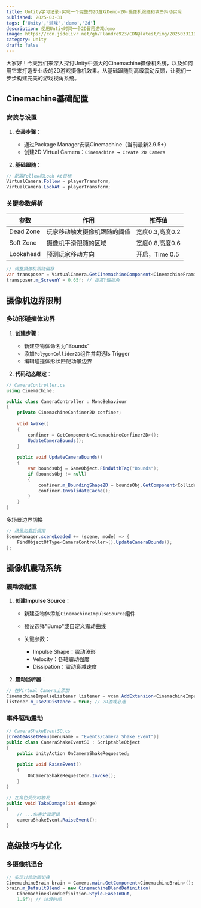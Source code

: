 ```yaml
---
title: Untity学习记录-实现一个完整的2D游戏Demo-20-摄像机跟随和攻击抖动实现
published: 2025-03-31
tags: ['Unity','游戏','demo','2d']
description: 使用Untiy时间一个2D冒险游戏demo
image: https://cdn.jsdelivr.net/gh/Flandre923/CDN@latest/img/20250331195820.png
category: Unity
draft: false
---
```

大家好！今天我们来深入探讨Unity中强大的Cinemachine摄像机系统，以及如何用它来打造专业级的2D游戏摄像机效果。从基础跟随到高级震动反馈，让我们一步步构建完美的游戏视角系统。

## Cinemachine基础配置

### 安装与设置

1. **安装步骤**：

    * 通过Package Manager安装Cinemachine（当前最新2.9.5+）
    * 创建2D Virtual Camera：`Cinemachine → Create 2D Camera`
2. **基础跟随**：

```csharp
// 配置Follow和Look At目标
VirtualCamera.Follow = playerTransform;
VirtualCamera.LookAt = playerTransform;
```

### 关键参数解析

| 参数      | 作用                         | 推荐值          |
| ----------- | ------------------------------ | ----------------- |
| Dead Zone | 玩家移动触发摄像机跟随的阈值 | 宽度0.3,高度0.2 |
| Soft Zone | 摄像机平滑跟随的区域         | 宽度0.8,高度0.6 |
| Lookahead | 预测玩家移动方向             | 开启，Time 0.5  |

```csharp
// 调整摄像机跟随偏移
var transposer = VirtualCamera.GetCinemachineComponent<CinemachineFramingTransposer>();
transposer.m_ScreenY = 0.65f; // 提高Y轴视角
```

## 摄像机边界限制

### 多边形碰撞体边界

1. **创建步骤**：

    * 新建空物体命名为"Bounds"
    * 添加`PolygonCollider2D`组件并勾选Is Trigger
    * 编辑碰撞体形状匹配场景边界
2. **代码动态绑定**：

```csharp
// CameraController.cs
using Cinemachine;

public class CameraController : MonoBehaviour
{
    private CinemachineConfiner2D confiner;
  
    void Awake()
    {
        confiner = GetComponent<CinemachineConfiner2D>();
        UpdateCameraBounds();
    }
  
    public void UpdateCameraBounds()
    {
        var boundsObj = GameObject.FindWithTag("Bounds");
        if (boundsObj != null)
        {
            confiner.m_BoundingShape2D = boundsObj.GetComponent<Collider2D>();
            confiner.InvalidateCache();
        }
    }
}
```

多场景边界切换

```csharp
// 场景加载后调用
SceneManager.sceneLoaded += (scene, mode) => {
    FindObjectOfType<CameraController>().UpdateCameraBounds();
};
```

## 摄像机震动系统

### 震动源配置

1. **创建Impulse Source**：

    * 新建空物体添加`CinemachineImpulseSource`组件
    * 预设选择"Bump"或自定义震动曲线
    * 关键参数：

      * Impulse Shape：震动波形
      * Velocity：各轴震动强度
      * Dissipation：震动衰减速度
2. **震动监听器**：

```csharp
// 在Virtual Camera上添加
CinemachineImpulseListener listener = vcam.AddExtension<CinemachineImpulseListener>();
listener.m_Use2DDistance = true; // 2D游戏必选
```

### 事件驱动震动

```csharp
// CameraShakeEventSO.cs
[CreateAssetMenu(menuName = "Events/Camera Shake Event")]
public class CameraShakeEventSO : ScriptableObject
{
    public UnityAction OnCameraShakeRequested;
  
    public void RaiseEvent()
    {
        OnCameraShakeRequested?.Invoke();
    }
}

// 在角色受伤时触发
public void TakeDamage(int damage)
{
    // ...伤害计算逻辑
    cameraShakeEvent.RaiseEvent();
}
```

## 高级技巧与优化

### 多摄像机混合

```csharp
// 实现过场动画切换
CinemachineBrain brain = Camera.main.GetComponent<CinemachineBrain>();
brain.m_DefaultBlend = new CinemachineBlendDefinition(
    CinemachineBlendDefinition.Style.EaseInOut, 
    1.5f); // 过渡时间
```